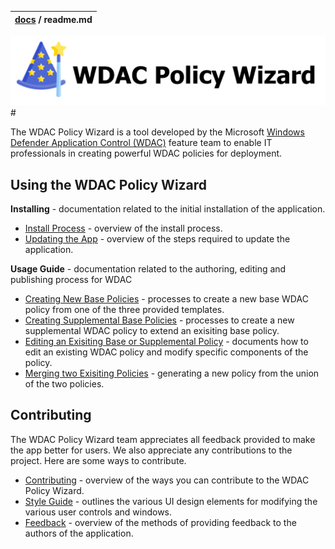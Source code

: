 | [docs](.) / readme.md |
|:---|

<div style="text-align:center"><img src="imgs/header-logo.PNG" /></div>
#

The WDAC Policy Wizard is a tool developed by the Microsoft [Windows Defender Application Control (WDAC)](https://docs.microsoft.com/en-us/windows/security/threat-protection/windows-defender-application-control/windows-defender-application-control)
feature team to enable IT professionals in creating powerful WDAC policies for deployment. 


## Using the WDAC Policy Wizard 

**Installing** - documentation related to the initial installation of the application. 

* [Install Process](getting-started/install-process.md) - overview of the install process. 
* [Updating the App](getting-started/update-process.md) - overview of the steps required to update the application.

**Usage Guide** - documentation related to the authoring, editing and publishing process for WDAC 

* [Creating New Base Policies](using/base-policy.md) - processes to create a new base WDAC policy from one of the three provided templates. 
* [Creating Supplemental Base Policies](using/supplemental-policy.md) - processes to create a new supplemental WDAC policy to extend an exisiting 
base policy. 
* [Editing an Exisiting Base or Supplemental Policy](using/edit-policy.md) - documents how to edit an existing WDAC policy and modify specific components of the policy. 
* [Merging two Exisiting Policies](using/merge-policy.md) - generating a new policy from the union of the two policies. 

## Contributing

The WDAC Policy Wizard team appreciates all feedback provided to make the app better for users. We also appreciate any contributions to the project. 
Here are some ways to contribute. 

* [Contributing](contributing/contributing.md) - overview of the ways you can contribute to the WDAC Policy Wizard. 
* [Style Guide](contributing/style-guide.md) - outlines the various UI design elements for modifying the various user controls and windows. 
* [Feedback](contributing/feedback.md) - overview of the methods of providing feedback to the authors of the application. 
